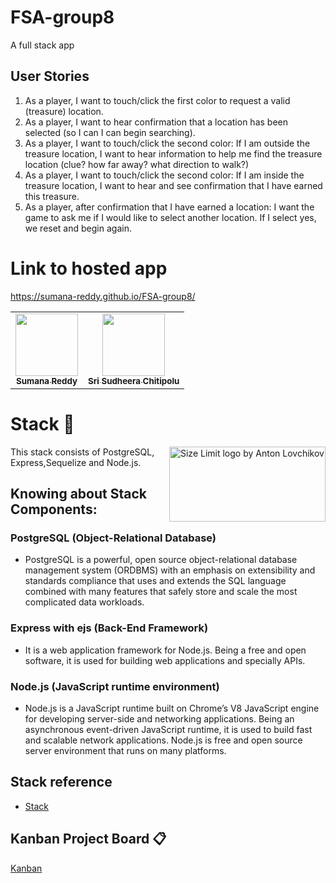 # FSA-group8
A full stack app

## User Stories

1. As a player, I want to touch/click the first color to request a valid (treasure) location.
1. As a player, I want to hear confirmation that a location has been selected (so I can I can begin searching). 
1. As a player, I want to touch/click the second color:  If I am outside the treasure location, I want to hear information to help me find the treasure location (clue? how far away? what direction to walk?)
1. As a player, I want to touch/click the second color: If I am inside the treasure location, I want to hear and see confirmation that I have earned this treasure.
1. As a player, after confirmation that I have earned a location: I want the game to ask me if I would like to select another location. If I select yes, we reset and begin again. 

# Link to hosted app
https://sumana-reddy.github.io/FSA-group8/

<table>
  <tr>
    <td align="center"><a href="https://github.com/sumana-reddy"><img src="https://avatars.githubusercontent.com/u/60016064?s=460&u=33898f8b8524f47cd6c76f8ecc4e022cdaa1c118&v=4" width="100px;" alt=""/><br /><sub><b>Sumana Reddy</b></sub></a><br /></td>
    <td align="center"><a href="https://github.com/sudheera96"><img src="https://avatars.githubusercontent.com/u/22390581?s=460&u=e2a3ccb663ae34048a4c2233bb9a530d2de29a9c&v=4" width="100px;" alt=""/><br /><sub><b>Sri Sudheera Chitipolu</b></sub></a><br /></td>
    </tr>
 </table>

# Stack 📜
<img src="https://miro.medium.com/max/645/1*fhdapW2BhpMApkqY78pI5w.jpeg" align="right"
     alt="Size Limit logo by Anton Lovchikov" width="250" height="120">
This stack consists of PostgreSQL, Express,Sequelize and Node.js.

## Knowing about Stack Components:
 
### PostgreSQL (Object-Relational Database)
* PostgreSQL is a powerful, open source object-relational database management system (ORDBMS) with an emphasis on extensibility and standards compliance that uses and extends the SQL language combined with many features that safely store and scale the most complicated data workloads.

### Express with ejs (Back-End Framework) 
* It is a web application framework for Node.js. Being a free and open software, it is used for building web applications and specially APIs.

### Node.js (JavaScript runtime environment) 
* Node.js is a JavaScript runtime built on Chrome’s V8 JavaScript engine for developing server-side and networking applications. Being an asynchronous event-driven JavaScript runtime, it is used to build fast and scalable network applications. Node.js is free and open source server environment that runs on many platforms. 

## Stack reference
* [Stack](https://github.com/denisecase/web-app-2020-fall)

## Kanban Project Board 📋
[Kanban](https://github.com/sumana-reddy/FSA-group8/projects/1)
